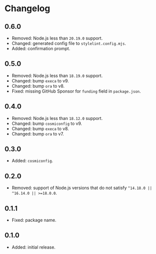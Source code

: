# Changelog

## 0.6.0

- Removed: Node.js less than `20.19.0` support.
- Changed: generated config file to `stylelint.config.mjs`.
- Added: confirmation prompt.

## 0.5.0

- Removed: Node.js less than `18.19.0` support.
- Changed: bump `execa` to v9.
- Changed: bump `ora` to v8.
- Fixed: missing GitHub Sponsor for `funding` field in `package.json`.

## 0.4.0

- Removed: Node.js less than `18.12.0` support.
- Changed: bump `cosmiconfig` to v9.
- Changed: bump `execa` to v8.
- Changed: bump `ora` to v7.

## 0.3.0

- Added: `cosmiconfig`.

## 0.2.0

- Removed: support of Node.js versions that do not satisfy `^14.18.0 || ^16.14.0 || >=18.0.0`.

## 0.1.1

- Fixed: package name.

## 0.1.0

- Added: initial release.
